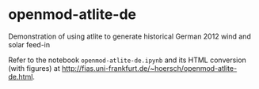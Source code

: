 # openmod-atlite-de

Demonstration of using atlite to generate historical German 2012 wind and solar feed-in

Refer to the notebook `openmod-atlite-de.ipynb` and its HTML conversion (with figures) at http://fias.uni-frankfurt.de/~hoersch/openmod-atlite-de.html.

